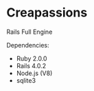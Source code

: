 # Creapassions


Rails Full Engine

Dependencies:

* Ruby 2.0.0
* Rails 4.0.2
* Node.js (V8)
* sqlite3
